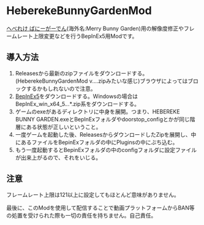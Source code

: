 # HeberekeBunnyGardenMod
[へべれけ ばにーがーでん](https://store.steampowered.com/app/3575730/_/)(海外名:Merry Bunny Garden)用の解像度修正やフレームレート上限変更などを行うBepInEx5用Modです。

## 導入方法
1. Releasesから最新のzipファイルをダウンロードする。(HeberekeBunnyGardenMod v....zipみたいな感じ)ブラウザによってはブロックするかもしれないので注意。
1. [BepInEx5](https://github.com/bepinex/bepinex/releases)をダウンロードする。Windowsの場合はBepInEx_win_x64_5.*.*.*.zip系をダウンロードする。
1. ゲームのexeがあるディレクトリに中身を展開。つまり、HEBEREKE BUNNY GARDEN.exeとBepInExフォルダやdoorstop_configとかが同じ階層にある状態が正しいということ。
1. 一度ゲームを起動した後、ReleasesからダウンロードしたZipを展開し、中にあるファイルをBepinExフォルダの中にPluginsの中にぶち込む。
1. もう一度起動するとBepinExフォルダの中のconfigフォルダに設定ファイルが出来上がるので、それをいじる。

## 注意
フレームレート上限は121以上に設定してもほとんど意味がありません。

最後に、このModを使用して配信することで動画プラットフォームからBAN等の処置を受けられた際も一切の責任を持ちません。自己責任。
